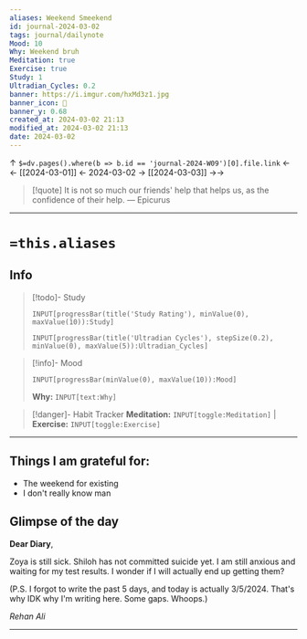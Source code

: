 ```yaml
---
aliases: Weekend Smeekend
id: journal-2024-03-02
tags: journal/dailynote
Mood: 10
Why: Weekend bruh
Meditation: true
Exercise: true
Study: 1
Ultradian_Cycles: 0.2
banner: https://i.imgur.com/hxMd3z1.jpg
banner_icon: 📅
banner_y: 0.68
created_at: 2024-03-02 21:13
modified_at: 2024-03-02 21:13
date: 2024-03-02
---
```


↑ `$=dv.pages().where(b => b.id == 'journal-2024-W09')[0].file.link`
<-<-  [[2024-03-01]]  <-  2024-03-02  ->  [[2024-03-03]]   ->->

> [!quote] It is not so much our friends' help that helps us, as the confidence of their help.
> — Epicurus

---
# `=this.aliases`
## Info

> [!todo]- Study
> ```meta-bind
>INPUT[progressBar(title('Study Rating'), minValue(0), maxValue(10)):Study]
>```
> ```meta-bind
>INPUT[progressBar(title('Ultradian Cycles'), stepSize(0.2), minValue(0), maxValue(5)):Ultradian_Cycles]
>```

> [!info]- Mood
> ```meta-bind
> INPUT[progressBar(minValue(0), maxValue(10)):Mood]
> ```
> **Why:** `INPUT[text:Why]`

> [!danger]- Habit Tracker
> **Meditation:** `INPUT[toggle:Meditation]` | **Exercise:** `INPUT[toggle:Exercise]` 

---
## Things I am grateful for:
- The weekend for existing
- I don't really know man


## Glimpse of the day

**Dear Diary**,

Zoya is still sick. Shiloh has not committed suicide yet. I am still anxious and waiting for my test results. I wonder if I will actually end up getting them?

(P.S. I forgot to write the past 5 days, and today is actually 3/5/2024. That's why IDK why I'm writing here. Some gaps. Whoops.)

*Rehan Ali*

---

